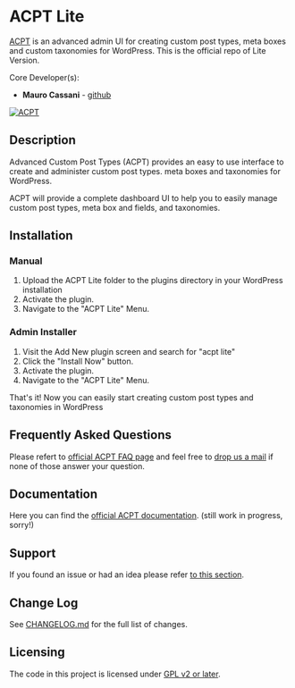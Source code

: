 # ACPT Lite

[ACPT](https://acpt.io) is an advanced admin UI for creating custom post types, meta boxes and custom taxonomies for WordPress. This is the official repo of Lite Version.

Core Developer(s):

* **Mauro Cassani** - [github](https://github.com/mauretto78)

<a href="https://acpt.io/contact/"><img src="https://acpt.io/wp-content/uploads/2023/04/fb_banner-1640x922.jpg" alt="ACPT"></a>

## Description

Advanced Custom Post Types (ACPT) provides an easy to use interface to create and administer custom post types. meta boxes and taxonomies for WordPress.

ACPT will provide a complete dashboard UI to help you to easily manage custom post types, meta box and fields, and taxonomies.

## Installation

### Manual

1. Upload the ACPT Lite folder to the plugins directory in your WordPress installation
2. Activate the plugin.
3. Navigate to the "ACPT Lite" Menu.

### Admin Installer

1. Visit the Add New plugin screen and search for "acpt lite"
2. Click the "Install Now" button.
3. Activate the plugin.
4. Navigate to the "ACPT Lite" Menu.

That's it! Now you can easily start creating custom post types and taxonomies in WordPress

## Frequently Asked Questions

Please refert to [official ACPT FAQ page](https://acpt.io/faq) and feel free to [drop us a mail](mailto:info@acpt.io) if none of those answer your question.

## Documentation

Here you can find the [official ACPT documentation](https://acpt.io/documentation). (still work in progress, sorry!)

## Support

If you found an issue or had an idea please refer [to this section](https://github.com/mauretto78/advanced-custom-post-type-lite/issues).

## Change Log

See [CHANGELOG.md](CHANGELOG.md) for the full list of changes.

## Licensing
The code in this project is licensed under [GPL v2 or later](LICENSE).